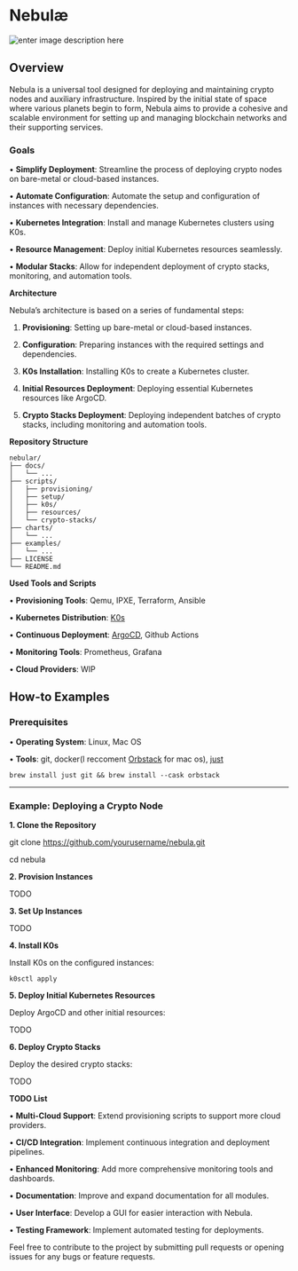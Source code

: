 # **Nebulæ**

  ![enter image description here](https://www.nasa.gov/wp-content/uploads/2023/03/pillars_of_creation.jpg)

## **Overview**

  

Nebula is a universal tool designed for deploying and maintaining crypto nodes and auxiliary infrastructure. Inspired by the initial state of space where various planets begin to form, Nebula aims to provide a cohesive and scalable environment for setting up and managing blockchain networks and their supporting services.

  

### **Goals**

  

•  **Simplify Deployment**: Streamline the process of deploying crypto nodes on bare-metal or cloud-based instances.

•  **Automate Configuration**: Automate the setup and configuration of instances with necessary dependencies.

•  **Kubernetes Integration**: Install and manage Kubernetes clusters using K0s.

•  **Resource Management**: Deploy initial Kubernetes resources seamlessly.

•  **Modular Stacks**: Allow for independent deployment of crypto stacks, monitoring, and automation tools.

  

**Architecture**

  

Nebula’s architecture is based on a series of fundamental steps:

  

1. **Provisioning**: Setting up bare-metal or cloud-based instances.

2. **Configuration**: Preparing instances with the required settings and dependencies.

3. **K0s Installation**: Installing K0s to create a Kubernetes cluster.

4. **Initial Resources Deployment**: Deploying essential Kubernetes resources like ArgoCD.

5. **Crypto Stacks Deployment**: Deploying independent batches of crypto stacks, including monitoring and automation tools.

  

**Repository Structure**

 

    nebular/
    ├── docs/
    │   └── ...
    ├── scripts/
    │   ├── provisioning/
    │   ├── setup/
    │   ├── k0s/
    │   ├── resources/
    │   └── crypto-stacks/
    ├── charts/
    │   └── ...
    ├── examples/
    │   └── ...
    ├── LICENSE
    └── README.md
      

**Used Tools and Scripts**

  

•  **Provisioning Tools**: Qemu, IPXE, Terraform, Ansible

•  **Kubernetes Distribution**: [K0s](https://k0sproject.io/)

•  **Continuous Deployment**: [ArgoCD](https://argo-cd.readthedocs.io/), Github Actions

•  **Monitoring Tools**: Prometheus, Grafana

•  **Cloud Providers**: WIP

  

## **How-to Examples**

  

### **Prerequisites**

  

•  **Operating System**: Linux, Mac OS

•  **Tools**: git, docker(I reccoment [Orbstack](https://www.google.com/url?sa=t&source=web&rct=j&opi=89978449&url=https://orbstack.dev/&ved=2ahUKEwjHvbTQvs-JAxUraqQEHbeWD6oQFnoECAsQAQ&usg=AOvVaw3BYxm0Yt07hyMlY4dBdASt) for mac os), [just](https://www.google.com/url?sa=t&source=web&rct=j&opi=89978449&url=https://github.com/casey/just&ved=2ahUKEwifi7m4vs-JAxWWUaQEHdMOJhwQFnoECAoQAQ&usg=AOvVaw1n5qwdopTNFFnm9Tv2bgMn)

    brew install just git && brew install --cask orbstack

----
 
### **Example: Deploying a Crypto Node**

  

**1. Clone the Repository**

git clone https://github.com/yourusername/nebula.git

cd nebula

**2. Provision Instances**

TODO

**3. Set Up Instances**

TODO

**4. Install K0s**

Install K0s on the configured instances:

`k0sctl apply`

**5. Deploy Initial Kubernetes Resources**

Deploy ArgoCD and other initial resources:

TODO

**6. Deploy Crypto Stacks**

Deploy the desired crypto stacks:

TODO

**TODO List**

  

•  **Multi-Cloud Support**: Extend provisioning scripts to support more cloud providers.

•  **CI/CD Integration**: Implement continuous integration and deployment pipelines.

•  **Enhanced Monitoring**: Add more comprehensive monitoring tools and dashboards.

•  **Documentation**: Improve and expand documentation for all modules.

•  **User Interface**: Develop a GUI for easier interaction with Nebula.

•  **Testing Framework**: Implement automated testing for deployments.

  

Feel free to contribute to the project by submitting pull requests or opening issues for any bugs or feature requests.

